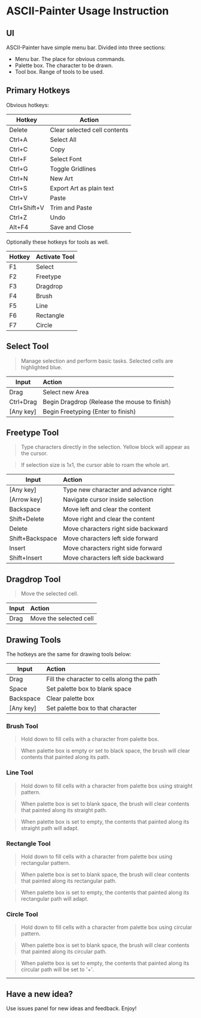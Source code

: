 # ASCII-Painter Usage Instruction

## UI

ASCII-Painter have simple menu bar. Divided into three sections:

+ Menu bar. The place for obvious commands.
+ Palette box. The character to be drawn.
+ Tool box. Range of tools to be used.

## Primary Hotkeys

Obvious hotkeys:

| Hotkey | Action |
|---|---|
| Delete | Clear selected cell contents |
| Ctrl+A | Select All |
| Ctrl+C | Copy |
| Ctrl+F | Select Font |
| Ctrl+G | Toggle Gridlines |
| Ctrl+N | New Art |
| Ctrl+S | Export Art as plain text |
| Ctrl+V | Paste |
| Ctrl+Shift+V | Trim and Paste |
| Ctrl+Z | Undo |
| Alt+F4 | Save and Close |

Optionally these hotkeys for tools as well.

| Hotkey | Activate Tool |
|---|---|
| F1 | Select |
| F2 | Freetype |
| F3 | Dragdrop |
| F4 | Brush |
| F5 | Line |
| F6 | Rectangle |
| F7 | Circle |

## Select Tool

> Manage selection and perform basic tasks. Selected cells are highlighted blue.

| Input | Action |
|---|:--|
| Drag | Select new Area |
| Ctrl+Drag | Begin Dragdrop (Release the mouse to finish) |
| [Any key] | Begin Freetyping (Enter to finish) |

## Freetype Tool

> Type characters directly in the selection. Yellow block will appear as the cursor.

> If selection size is 1x1, the cursor able to roam the whole art.

| Input | Action |
|---|:--|
| [Any key] | Type new character and advance right |
| [Arrow key] | Navigate cursor inside selection |
| Backspace | Move left and clear the content |
| Shift+Delete | Move right and clear the content |
| Delete | Move characters right side backward |
| Shift+Backspace | Move characters left side forward |
| Insert | Move characters right side forward |
| Shift+Insert | Move characters left side backward |

## Dragdrop Tool

> Move the selected cell.

| Input | Action |
|---|:--|
| Drag | Move the selected cell |

## Drawing Tools

The hotkeys are the same for drawing tools below:

| Input | Action |
|---|:--|
| Drag | Fill the character to cells along the path |
| Space | Set palette box to blank space |
| Backspace | Clear palette box |
| [Any key] | Set palette box to that character |

### Brush Tool

> Hold down to fill cells with a character from palette box.

> When palette box is empty or set to black space, the brush will clear contents that painted along its path.

### Line Tool

> Hold down to fill cells with a character from palette box using straight pattern.

> When palette box is set to blank space, the brush will clear contents that painted along its straight path.

> When palette box is set to empty, the contents that painted along its straight path will adapt.

### Rectangle Tool

> Hold down to fill cells with a character from palette box using rectangular pattern.

> When palette box is set to blank space, the brush will clear contents that painted along its rectangular path.

> When palette box is set to empty, the contents that painted along its rectangular path will adapt.

### Circle Tool

> Hold down to fill cells with a character from palette box using circular pattern.

> When palette box is set to blank space, the brush will clear contents that painted along its circular path.

> When palette box is set to empty, the contents that painted along its circular path will be set to '+'.

***

## Have a new idea?

Use issues panel for new ideas and feedback. Enjoy!